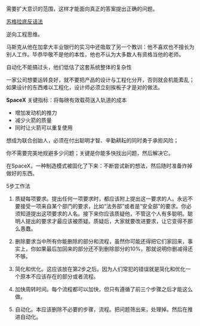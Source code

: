 需要扩大意识的范围，这样才能面向真正的答案提出正确的问题。


[苏格拉底反诘法](https://zh.wikipedia.org/zh-sg/%E8%98%87%E6%A0%BC%E6%8B%89%E5%BA%95%E5%8F%8D%E8%A9%B0%E6%B3%95)

逆向工程思维。

马斯克从他在加拿大丰业银行的实习中还吸取了另一个教训：他不喜欢也不擅长为别人工作。毕恭毕敬不是他的本性，他也不认为大多数人有资格当他的老师。

自动化不能搞过头，他们低估了这套系统整体的复杂性

一家公司想要运转良好，就不要把产品的设计与工程化分开，否则就会机能紊乱；如果设计的东西难以工程化，设计师必须立刻挨板子才是对的做法。

**SpaceX** 
关键指标：将每磅有效载荷送入轨道的成本

- 增加发动机的推力
- 减少火箭的质量
- 同时让火箭可以重复使用

想成为联合创始人，必须在付出聪明才智、辛勤耕耘的同时勇于承担风险；

你不需要完美地规避多少问题；关键是你能多快找出问题，然后解决它。

在SpaceX，一种制造模式被固化了下来：不断尝试新的想法，然后随时准备炸掉做好的东西。


5步工作法

1. 质疑每项要求。提出任何一项要求时，都应该附上提出这一要求的人。永远不要接受一项来自某个部门的要求，比如“法务部”或者是“安全部”的要求。你必须知道提出这项要求的人名。接下来你应该质疑他，不管这个人有多聪明。聪明人提出的要求才最应该被质疑。质疑后，大家就要改进要求，让它变得不那么愚蠢。
    
2. 删除要求当中所有你能删除的部分和流程，虽然你可能还得把它们家回来，事实上，你如果最后加回来的部分还不到删除部分的10%，那就说明你删减得还不够。
    
3. 简化和优化。这应该放在第2步之后。因为人们常犯的错误就是简化和优化一个原本不应该存在的部分或者流程。
    
4. 加快周转时间。每个流程都可以加快，但只有遵循了前三个步骤之后才能这么做。
    
5. 自动化。本应该删除不必要的步骤，流程。把问题筛出来，处理掉。然后在推进自动化。